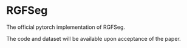 # RGFSeg
The official pytorch implementation of RGFSeg.

The code and dataset will be available upon acceptance of the paper.
